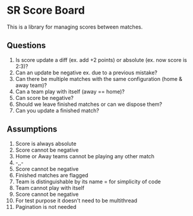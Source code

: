 SR Score Board
==============

This is a library for managing scores between matches.




## Questions

1. Is score update a diff (ex. add +2 points) or absolute (ex. now score is 2:3)? 
2. Can an update be negative ex. due to a previous mistake?
3. Can there be multiple matches with the same configuration (home & away team)?
4. Can a team play with itself (away == home)?
5. Can score be negative?
6. Should we leave finished matches or can we dispose them?
7. Can you update a finished match?

## Assumptions

1. Score is always absolute
2. Score cannot be negative
3. Home or Away teams cannot be playing any other match
4. -,,-
5. Score cannot be negative
6. Finished matches are flagged
7. Team is distinguishable by its name = for simplicity of code
8. Team cannot play with itself
9. Score cannot be negative
10. For test purpose it doesn't need to be multithread
11. Pagination is not needed
